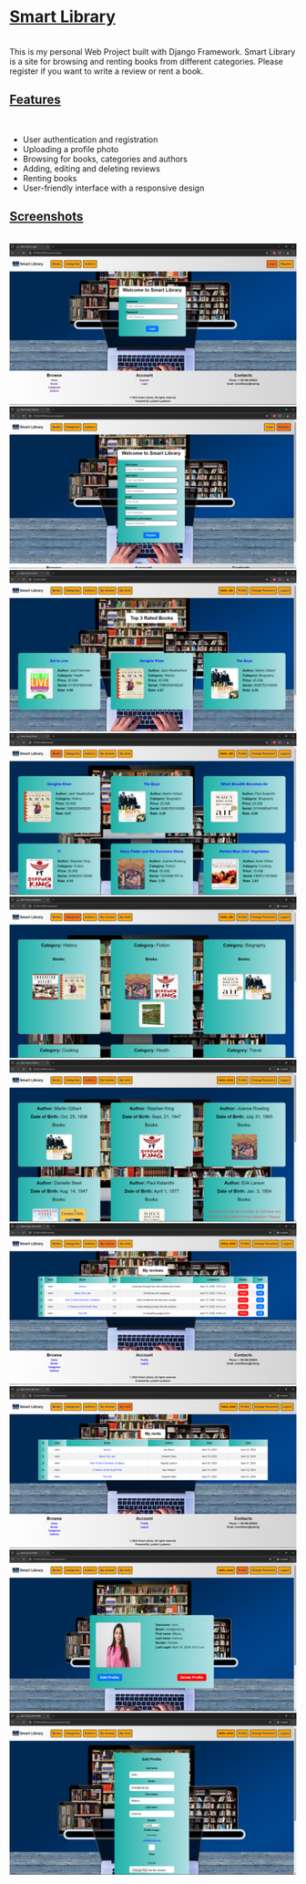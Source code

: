 <u><h1>Smart Library</h1></u><br>
This is my personal Web Project built with Django Framework. Smart Library is a site for browsing and renting books from different categories. Please register if you want to write a review or rent a book.
<u><h2>Features</h2></u><br>
- User authentication and registration
- Uploading a profile photo
- Browsing for books, categories and authors
- Adding, editing and deleting reviews
- Renting books
- User-friendly interface with a responsive design

<u><h2>Screenshots</h2></u><br>
![Login Page](images_for_readme/login.png)
![Register Page](images_for_readme/register.png)
![Home Page](images_for_readme/home_page.png)
![Books Page](images_for_readme/books.png)
![Categories Page](images_for_readme/categories.png)
![Authors Page](images_for_readme/authors.png)
![Reviews Page](images_for_readme/reviews.png)
![Rents Page](images_for_readme/rents.png)
![Profile Page](images_for_readme/profile.png)
![Edit Profile Page](images_for_readme/edit_profile.png)







